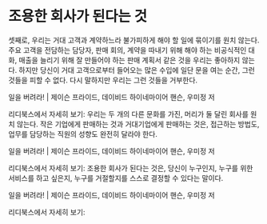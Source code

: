 # 조용한 회사가 된다는 것
셋째로, 우리는 거대 고객과 계약하느라 불가피하게 해야 할 일에 묶이기를 원치 않는다. 주요 고객을 전담하는 담당자, 판매 회의, 계약을 따내기 위해 해야 하는 비공식적인 대화, 매출을 늘리기 위해 잘 만들어야 하는 판매 계획서 같은 것을 우리는 좋아하지 않는다. 하지만 당신이 거대 고객으로부터 들어오는 많은 수입에 일단 문을 여는 순간, 그런 것들을 피할 수 없다. 다시 말하지만 우리는 그런 것들을 거부한다.

일을 버려라! | 제이슨 프라이드, 데이비드 하이네마이어 핸슨, 우미정 저

리디북스에서 자세히 보기:
우리는 두 개의 다른 문화를 가진, 머리가 둘 달린 회사를 원치 않는다. 작은 기업에게 판매하는 것과 거대기업에게 판매하는 것은, 접근하는 방법도, 업무를 담당하는 직원의 성향도 완전히 달라야 한다.

일을 버려라! | 제이슨 프라이드, 데이비드 하이네마이어 핸슨, 우미정 저

리디북스에서 자세히 보기:
조용한 회사가 된다는 것은, 당신이 누구인지, 누구를 위한 서비스를 하고 싶은지, 누구를 거절할지를 스스로 결정할 수 있다는 말이다. 

일을 버려라! | 제이슨 프라이드, 데이비드 하이네마이어 핸슨, 우미정 저

리디북스에서 자세히 보기:
